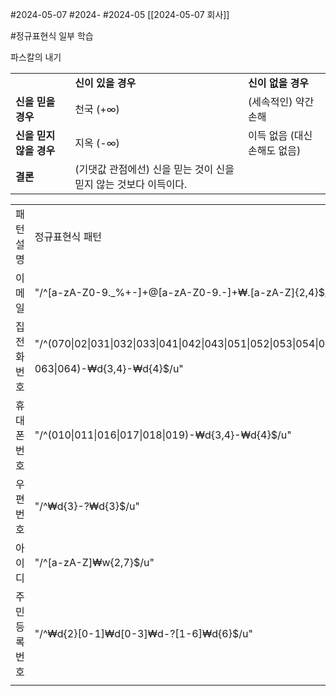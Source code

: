 #2024-05-07 #2024- #2024-05 [[2024-05-07 회사]]  

#정규표현식  일부 학습 



파스칼의 내기 

|                 |                                        |                   |
| --------------- | -------------------------------------- | ----------------- |
|                 | **신이 있을 경우**                           | **신이 없을 경우**      |
| **신을 믿을 경우**    | 천국 (+∞)                                | (세속적인) 약간 손해      |
| **신을 믿지 않을 경우** | 지옥 (-∞)                                | 이득 없음 (대신 손해도 없음) |
| **결론**          | (기댓값 관점에선) 신을 믿는 것이 신을 믿지 않는 것보다 이득이다. |                   |

|        |                                                                                                                   |
| ------ | ----------------------------------------------------------------------------------------------------------------- |
| 패턴 설명  | 정규표현식 패턴                                                                                                          |
| 이메일    | "/^[a-zA-Z0-9._%+-]+@[a-zA-Z0-9.-]+₩.[a-zA-Z]{2,4}$/"                                                             |
| 집전화번호  | "/^(070\|02\|031\|032\|033\|041\|042\|043\|051\|052\|053\|054\|055\|061\|062\|<br><br>063\|064)-₩d{3,4}-₩d{4}$/u" |
| 휴대폰번호  | "/^(010\|011\|016\|017\|018\|019)-₩d{3,4}-₩d{4}$/u"                                                               |
| 우편번호   | "/^₩d{3}-?₩d{3}$/u"                                                                                               |
| 아이디    | "/^[a-zA-Z]₩w{2,7}$/u"                                                                                            |
| 주민등록번호 | "/^₩d{2}[0-1]₩d[0-3]₩d-?[1-6]₩d{6}$/u"                                                                            |
|        |                                                                                                                   |
